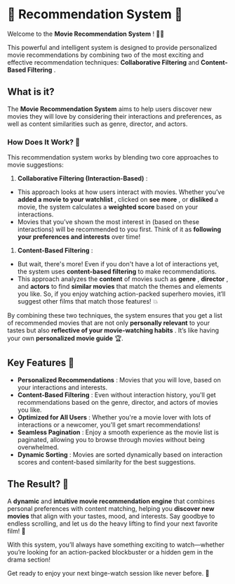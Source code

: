 # 🚀 Recommendation System 🚀

Welcome to the  **Movie Recommendation System** ! 🎥✨

This powerful and intelligent system is designed to provide personalized movie recommendations by combining two of the most exciting and effective recommendation techniques: **Collaborative Filtering** and  **Content-Based Filtering** .

## What is it?

The **Movie Recommendation System** aims to help users discover new movies they will love by considering their interactions and preferences, as well as content similarities such as genre, director, and actors.

### How Does It Work? 🤔

This recommendation system works by blending two core approaches to movie suggestions:

1. **Collaborative Filtering (Interaction-Based)** :

* This approach looks at how users interact with movies. Whether you’ve  **added a movie to your watchlist** , clicked on  **see more** , or **disliked** a movie, the system calculates a **weighted score** based on your interactions.
* Movies that you’ve shown the most interest in (based on these interactions) will be recommended to you first. Think of it as **following your preferences and interests** over time!

1. **Content-Based Filtering** :

* But wait, there's more! Even if you don't have a lot of interactions yet, the system uses **content-based filtering** to make recommendations.
* This approach analyzes the **content** of movies such as  **genre** ,  **director** , and **actors** to find **similar movies** that match the themes and elements you like. So, if you enjoy watching action-packed superhero movies, it’ll suggest other films that match those features! 💥

By combining these two techniques, the system ensures that you get a list of recommended movies that are not only **personally relevant** to your tastes but also  **reflective of your movie-watching habits** . It’s like having your own **personalized movie guide** 🏆.

## Key Features 🎉

* **Personalized Recommendations** : Movies that you will love, based on your interactions and interests.
* **Content-Based Filtering** : Even without interaction history, you'll get recommendations based on the genre, director, and actors of movies you like.
* **Optimized for All Users** : Whether you're a movie lover with lots of interactions or a newcomer, you'll get smart recommendations!
* **Seamless Pagination** : Enjoy a smooth experience as the movie list is paginated, allowing you to browse through movies without being overwhelmed.
* **Dynamic Sorting** : Movies are sorted dynamically based on interaction scores and content-based similarity for the best suggestions.

## The Result? 🌟

A **dynamic** and **intuitive movie recommendation engine** that combines personal preferences with content matching, helping you **discover new movies** that align with your tastes, mood, and interests. Say goodbye to endless scrolling, and let us do the heavy lifting to find your next favorite film! 🍿

With this system, you’ll always have something exciting to watch—whether you’re looking for an action-packed blockbuster or a hidden gem in the drama section!

Get ready to enjoy your next binge-watch session like never before. 🎉
